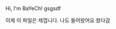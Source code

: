 Hi, I'm BaYeCh!
gsgsdf

이제 이 파일은 제껍니다.
나도 들어왔어요
왔다감
<!--   안녕하세요! 저는 오늘만 사는 웹 어플리케이션 개발자 배연철입니다.

저는 끊임없이 배우고 트렌드를 놓치지 않고 읽어나가는 모습을 가진 개발자가 가장 이상적인 개발자라고 생각합니다.

그런데 저는 이상을 따라가려고 모든 것을 섭렵하려다 보니 도리어 배워야 하는 방대한 양에 압도되어 금세 자신의 

부족함을 탓하는 일이 잦곤 했습니다. 그래서 저는 더 이상 먼 미래를 보며 개발하려고 하지 않습니다. 당장에 내가 

해야할 것들을 찾고 우선순위를 정해 그것부터 하나하나씩 해결하는

'오늘만 사는' 개발자가 되는 것을 꿈꾸고 있습니다.
 -->

